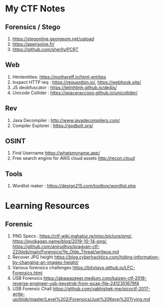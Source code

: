 # My CTF Notes


## Forensics / Stego
1. https://stegonline.georgeom.net/upload
2. https://aperisolve.fr/
3. https://github.com/sherlly/PCRT

## Web
1. Htmlentities: https://mothereff.in/html-entities
2. Inspect HTTP req : https://requestbin.io/, https://webhook.site/
3. JS deobfuscator : https://lelinhtinh.github.io/de4js/
4. Unicode Collider : https://spaceraccoon.github.io/unicollider/

## Rev
1. Java Decompiler : http://www.javadecompilers.com/
2. Compiler Explorer : https://godbolt.org/

## OSINT
1. Find Username https://whatsmyname.app/
2. Free search engine for AWS cloud assets http://recon.cloud

## Tools
1. Wordlist maker : https://design215.com/toolbox/wordlist.php
# Learning Resources

## Forensic
1. PNG Specs : https://ctf-wiki.mahaloz.re/misc/picture/png/, https://pyokagan.name/blog/2019-10-14-png/, https://github.com/anirudhvs/pragyan-ctf-22/blob/main/Forensics/Ye_Olde_Threat/writeup.md
2. Recover JPG height https://blog.cyberhacktics.com/hiding-information-by-changing-an-images-height/
3. Various forensics challenges https://bitvijays.github.io/LFC-Forensics.html
4. USB Forensics https://abawazeeer.medium.com/kaizen-ctf-2018-reverse-engineer-usb-keystrok-from-pcap-file-2412351679f4
5. USB Forensic Chall https://github.com/vabhishek-me/picoctf-2017-write-up/blob/master/Level%202/Forensics/Just%20Keyp%20Trying.md
